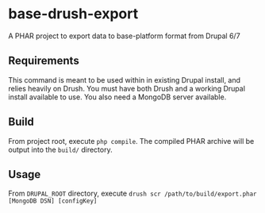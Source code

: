 # base-drush-export
A PHAR project to export data to base-platform format from Drupal 6/7

## Requirements
This command is meant to be used within in existing Drupal install, and relies heavily on Drush. You must have both Drush and a working Drupal install available to use. You also need a MongoDB server available.

## Build
From project root, execute `php compile`. The compiled PHAR archive will be output into the `build/` directory.

## Usage

From `DRUPAL_ROOT` directory, execute `drush scr /path/to/build/export.phar [MongoDB DSN] [configKey]`
